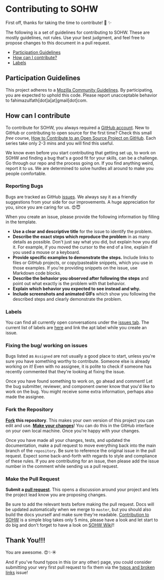 # Contributing to SOHW

First off, thanks for taking the time to contribute! 🎉 ✨

The following is a set of guidelines for contributing to SOHW. These are mostly guidelines, not rules. Use your best judgment, and feel free to propose changes to this document in a pull request.

* [Participation Guidelines](#participation-guidelines)
* [How can I contribute?](#how-can-i-contribute)
* [Labels](#labels)

## Participation Guidelines 

This project adheres to a [Mozilla Community Guidelines](https://www.mozilla.org/en-US/about/governance/policies/participation/). By participating, you are expected to uphold this code. Please report unacceptable behavior to fahimazulfath[dot]a[at]gmail[dot]com.

## How can I contribute
To contribute for SOHW, you always required a [GitHub account](https://github.com/). New to GitHub or contributing to open source for the first time? Check this small *free* course, [How to Contribute to an Open Source Project on GitHub](https://egghead.io/series/how-to-contribute-to-an-open-source-project-on-github). Each series take only 2-3 mins and you will find this useful.

We know even before you start contributing that getting set up, to work on SOHW and finding a bug that's a good fit for your skills, can be a challenge. Go through our repo and the process going on. If you find anything weird, report it to us. We are determined to solve hurdles all around to make you people comfortable.

### Reporting Bugs
Bugs are tracked as GitHub [issues](https://github.com/SOHW/Blogs/issues/). We always say it as a friendly suggestions from your side for our improvements. A huge appreciation for you, since you are caring for us. 😍😇

When you create an issue, please provide the following information by filling in the template.

* **Use a clear and descriptive title** for the issue to identify the problem.
* **Describe the exact steps which reproduce the problem** in as many details as possible. Don't just say what you did, but explain how you did it. For example, if you moved the cursor to the end of a line, explain if you used a mouse or a keyboard.
* **Provide specific examples to demonstrate the steps.** Include links to files or GitHub projects, or copy/pasteable snippets, which you use in those examples. If you're providing snippets on the issue, use Markdown code blocks.
* **Describe the behavior you observed after following the steps** and point out what exactly is the problem with that behavior.
* **Explain which behavior you expected to see instead and why.**
* **Include screenshots and animated GIFs** which show you following the described steps and clearly demonstrate the problem.

### Labels 

You can find all currently open conversations under the [issues tab](https://github.com/SOHW/Blogs/issues). The current list of labels are [here](https://github.com/SOHW/Blogs/labels) and link the apt label while you create an issue.

### Fixing the bug/ working on issues
Bugs listed as ``Assigned`` are not usually a good place to start, unless you're sure you have something worthy to contribute. Someone else is already working on it! Even with no assignee, it is polite to check if someone has recently commented that they're looking at fixing the issue.

Once you have found something to work on, go ahead and comment! Let the bug submitter, reviewer, and component owner know that you'd like to work on the bug. You might receive some extra information, perhaps also made the assignee.

### Fork the Repository

**[Fork](https://github.com/SOHW/Blogs/wiki/Fork-the-repository) this repository**. This makes your own version of this project you can edit and use.
**[Make your changes](https://guides.github.com/activities/forking/#making-changes)**! You can do this in the GitHub interface on your own local machine. Once you're happy with your changes.
 
Once you have made all your changes, tests, and updated the documentation, make a pull request to move everything back into the main branch of the `repository`. Be sure to reference the original issue in the pull request. Expect some back-and-forth with regards to style and compliance of these rules. If you are contributing for an issue, then please add the issue number in the comment while sending us a pull request.
 
 ### Make the Pull Request

**Submit a [pull request](https://help.github.com/articles/proposing-changes-to-a-project-with-pull-requests/)**. This opens a discussion around your project and lets the project lead know you are proposing changes.

Be sure to add the relevant tests before making the pull request. Docs will be updated automatically when we merge to `master`, but you should also build the docs yourself and make sure they're readable. 
[Contribution to SOHW](https://sohw.github.io/Blogs/categories/Contribution-to-SOHW) is a simple blog takes only 5 mins, please have a look and let start to do big and don't forget to have a look on [SOHW Wiki](https://github.com/SOHW/Blogs/wiki/Description-on-SOHW-repository-files)!!


## Thank You!!!


You are awesome. :heart_eyes::sparkles::sunny:

And if you've found typos in this (or any other) page, you could consider submitting your very first pull request to fix them via the [typos and broken links](https://github.com/SOHW/Blogs/issues/7) issue!

